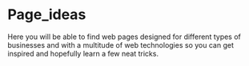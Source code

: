 # Page_ideas
  Here you will be able to find web pages designed for different types of businesses and with a multitude of web technologies so you can get inspired and hopefully learn a few neat tricks.
